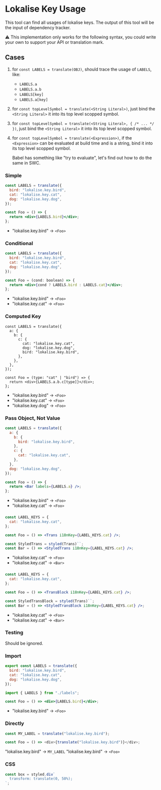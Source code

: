 # Lokalise Key Usage

This tool can find all usages of lokalise keys. The output of this tool will be the input of dependency tracker.

⚠️ This implementation only works for the following syntax, you could write your own to support your API or translation mark.

## Cases

1. for `const LABELS = translate(OBJ)`, should trace the usage of `LABELS`, like:

   - `LABELS.a`
   - `LABELS.a.b`
   - `LABELS[key]`
   - `LABELS.a[key]`

2. for `const topLevelSymbol = translate(<String Literal>)`, just bind the `<String Literal>` it into its top level scopped symbol.

3. for `const topLevelSymbol = translate(<String Literal>, { /* ... */ })`, just bind the `<String Literal>` it into its top level scopped symbol.

4. for `const topLevelSymbol = translate(<Expression>)`, if the `<Expression>` can be evaluated at build time and is a string, bind it into its top level scopped symbol.

   Babel has something like "try to evaluate", let's find out how to do the same in SWC.

### Simple

```jsx
const LABELS = translate({
  bird: "lokalise.key.bird",
  cat: "lokalise.key.cat",
  dog: "lokalise.key.dog",
});

const Foo = () => {
  return <div>{LABELS.bird}</div>;
};
```

- "lokalise.key.bird" -> `<Foo>`

### Conditional

```jsx
const LABELS = translate({
  bird: "lokalise.key.bird",
  cat: "lokalise.key.cat",
  dog: "lokalise.key.dog",
});

const Foo = (cond: boolean) => {
  return <div>{cond ? LABELS.bird : LABELS.cat}</div>;
};
```

- "lokalise.key.bird" -> `<Foo>`
- "lokalise.key.cat" -> `<Foo>`

### Computed Key

```tsx
const LABELS = translate({
  a: {
    b: {
      c: {
        cat: "lokalise.key.cat",
        dog: "lokalise.key.dog",
        bird: "lokalise.key.bird",
      },
    },
  },
});

const Foo = (type: "cat" | "bird") => {
  return <div>{LABELS.a.b.c[type]}</div>;
};
```

- "lokalise.key.bird" -> `<Foo>`
- "lokalise.key.cat" -> `<Foo>`
- "lokalise.key.dog" -> `<Foo>`

### Pass Object, Not Value

```jsx
const LABELS = translate({
  a: {
    b: {
      bird: "lokalise.key.bird",
    },
    c: {
      cat: "lokalise.key.cat",
    },
  },
  dog: "lokalise.key.dog",
});

const Foo = () => {
  return <Bar labels={LABELS.a} />;
};
```

- "lokalise.key.bird" -> `<Foo>`
- "lokalise.key.cat" -> `<Foo>`

### <Trans>

```jsx
const LABEL_KEYS = {
  cat: "lokalise.key.cat",
};

const Foo = () => <Trans i18nKey={LABEL_KEYS.cat} />;

const StyledTrans = styled(Trans)``;
const Bar = () => <StyledTrans i18nKey={LABEL_KEYS.cat} />;
```

- "lokalise.key.cat" -> `<Foo>`
- "lokalise.key.cat" -> `<Bar>`

### <TransBlock>

```jsx
const LABEL_KEYS = {
  cat: "lokalise.key.cat",
};

const Foo = () => <TransBlock i18nKey={LABEL_KEYS.cat} />;

const StyledTransBlock = styled(Trans)``;
const Bar = () => <StyledTransBlock i18nKey={LABEL_KEYS.cat} />;
```

- "lokalise.key.cat" -> `<Foo>`
- "lokalise.key.cat" -> `<Bar>`

### Testing

Should be ignored.

### Import

```js
export const LABELS = translate({
  bird: "lokalise.key.bird",
  cat: "lokalise.key.cat",
  dog: "lokalise.key.dog",
});
```

```jsx
import { LABELS } from "./labels";

const Foo = () => <div>{LABELS.bird}</div>;
```

- "lokalise.key.bird" -> `<Foo>`

### Directly

```js
const MY_LABEL = translate("lokalise.key.bird");

const Foo = () => <div>{translate("lokalise.key.bird")}</div>;
```

"lokalise.key.bird" -> `MY_LABEL`
"lokalise.key.bird" -> `<Foo>`

### CSS

```jsx
const box = styled.div`
  transform: translate(0, 50%);
`;
```
